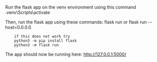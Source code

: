 Run the flask app on the venv environment using this command
        .venv\Scripts\activate

Then, run the flask app using these commands: 
        flask run
        or
        flask run --host=0.0.0.0

        if this does not work try
        python3 -m pip install flask
        python3 -m flask run

The app should now be running here: http://127.0.0.1:5000/
